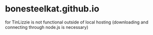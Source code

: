 # bonesteelkat.github.io
for TinLizzie
is not functional outside of local hosting (downloading and connecting through node.js is necessary)
